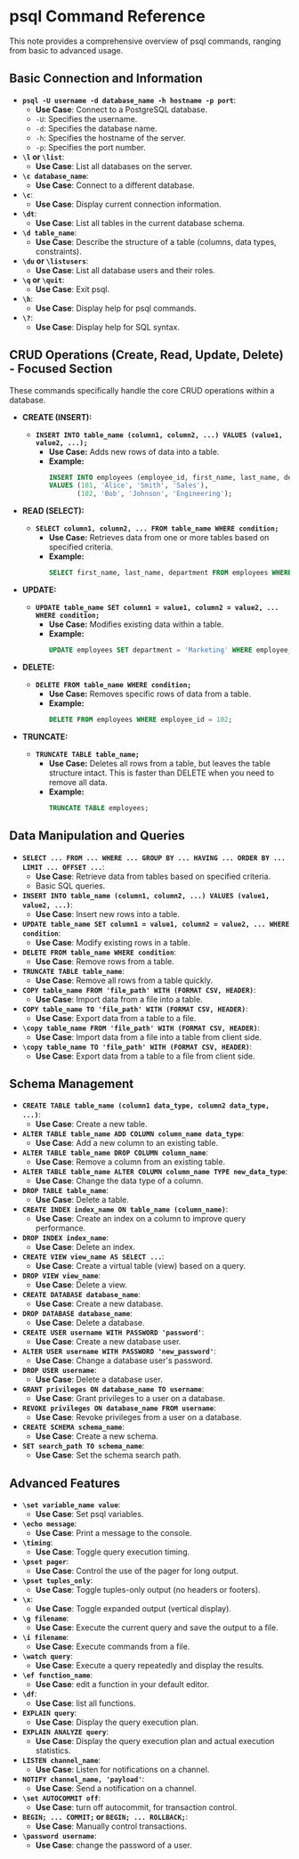 # psql Command Reference

This note provides a comprehensive overview of psql commands, ranging from basic to advanced usage.

## Basic Connection and Information

* **`psql -U username -d database_name -h hostname -p port`**:
    * **Use Case**: Connect to a PostgreSQL database.
    * `-U`: Specifies the username.
    * `-d`: Specifies the database name.
    * `-h`: Specifies the hostname of the server.
    * `-p`: Specifies the port number.
* **`\l` or `\list`**:
    * **Use Case**: List all databases on the server.
* **`\c database_name`**:
    * **Use Case**: Connect to a different database.
* **`\c`**:
    * **Use Case**: Display current connection information.
* **`\dt`**:
    * **Use Case**: List all tables in the current database schema.
* **`\d table_name`**:
    * **Use Case**: Describe the structure of a table (columns, data types, constraints).
* **`\du` or `\listusers`**:
    * **Use Case**: List all database users and their roles.
* **`\q` or `\quit`**:
    * **Use Case**: Exit psql.
* **`\h`**:
    * **Use Case**: Display help for psql commands.
* **`\?`**:
    * **Use Case**: Display help for SQL syntax.

## CRUD Operations (Create, Read, Update, Delete) - Focused Section

These commands specifically handle the core CRUD operations within a database.

* **CREATE (INSERT):**
    * **`INSERT INTO table_name (column1, column2, ...) VALUES (value1, value2, ...);`**
        * **Use Case:** Adds new rows of data into a table.
        * **Example:**
            ```sql
            INSERT INTO employees (employee_id, first_name, last_name, department)
            VALUES (101, 'Alice', 'Smith', 'Sales'),
                   (102, 'Bob', 'Johnson', 'Engineering');
            ```
* **READ (SELECT):**
    * **`SELECT column1, column2, ... FROM table_name WHERE condition;`**
        * **Use Case:** Retrieves data from one or more tables based on specified criteria.
        * **Example:**
            ```sql
            SELECT first_name, last_name, department FROM employees WHERE department = 'Engineering';
            ```
* **UPDATE:**
    * **`UPDATE table_name SET column1 = value1, column2 = value2, ... WHERE condition;`**
        * **Use Case:** Modifies existing data within a table.
        * **Example:**
            ```sql
            UPDATE employees SET department = 'Marketing' WHERE employee_id = 101;
            ```
* **DELETE:**
    * **`DELETE FROM table_name WHERE condition;`**
        * **Use Case:** Removes specific rows of data from a table.
        * **Example:**
            ```sql
            DELETE FROM employees WHERE employee_id = 102;
            ```

* **TRUNCATE:**
    * **`TRUNCATE TABLE table_name;`**
        * **Use Case:** Deletes all rows from a table, but leaves the table structure intact. This is faster than DELETE when you need to remove all data.
        * **Example:**
            ```sql
            TRUNCATE TABLE employees;
            ```


## Data Manipulation and Queries

* **`SELECT ... FROM ... WHERE ... GROUP BY ... HAVING ... ORDER BY ... LIMIT ... OFFSET ...`**:
    * **Use Case**: Retrieve data from tables based on specified criteria.
    * Basic SQL queries.
* **`INSERT INTO table_name (column1, column2, ...) VALUES (value1, value2, ...)`**:
    * **Use Case**: Insert new rows into a table.
* **`UPDATE table_name SET column1 = value1, column2 = value2, ... WHERE condition`**:
    * **Use Case**: Modify existing rows in a table.
* **`DELETE FROM table_name WHERE condition`**:
    * **Use Case**: Remove rows from a table.
* **`TRUNCATE TABLE table_name`**:
    * **Use Case**: Remove all rows from a table quickly.
* **`COPY table_name FROM 'file_path' WITH (FORMAT CSV, HEADER)`**:
    * **Use Case**: Import data from a file into a table.
* **`COPY table_name TO 'file_path' WITH (FORMAT CSV, HEADER)`**:
    * **Use Case**: Export data from a table to a file.
* **`\copy table_name FROM 'file_path' WITH (FORMAT CSV, HEADER)`**:
    * **Use Case**: Import data from a file into a table from client side.
* **`\copy table_name TO 'file_path' WITH (FORMAT CSV, HEADER)`**:
    * **Use Case**: Export data from a table to a file from client side.

## Schema Management

* **`CREATE TABLE table_name (column1 data_type, column2 data_type, ...)`**:
    * **Use Case**: Create a new table.
* **`ALTER TABLE table_name ADD COLUMN column_name data_type`**:
    * **Use Case**: Add a new column to an existing table.
* **`ALTER TABLE table_name DROP COLUMN column_name`**:
    * **Use Case**: Remove a column from an existing table.
* **`ALTER TABLE table_name ALTER COLUMN column_name TYPE new_data_type`**:
    * **Use Case**: Change the data type of a column.
* **`DROP TABLE table_name`**:
    * **Use Case**: Delete a table.
* **`CREATE INDEX index_name ON table_name (column_name)`**:
    * **Use Case**: Create an index on a column to improve query performance.
* **`DROP INDEX index_name`**:
    * **Use Case**: Delete an index.
* **`CREATE VIEW view_name AS SELECT ...`**:
    * **Use Case**: Create a virtual table (view) based on a query.
* **`DROP VIEW view_name`**:
    * **Use Case**: Delete a view.
* **`CREATE DATABASE database_name`**:
    * **Use Case**: Create a new database.
* **`DROP DATABASE database_name`**:
    * **Use Case**: Delete a database.
* **`CREATE USER username WITH PASSWORD 'password'`**:
    * **Use Case**: Create a new database user.
* **`ALTER USER username WITH PASSWORD 'new_password'`**:
    * **Use Case**: Change a database user's password.
* **`DROP USER username`**:
    * **Use Case**: Delete a database user.
* **`GRANT privileges ON database_name TO username`**:
    * **Use Case**: Grant privileges to a user on a database.
* **`REVOKE privileges ON database_name FROM username`**:
    * **Use Case**: Revoke privileges from a user on a database.
* **`CREATE SCHEMA schema_name`**:
    * **Use Case**: Create a new schema.
* **`SET search_path TO schema_name`**:
    * **Use Case**: Set the schema search path.

## Advanced Features

* **`\set variable_name value`**:
    * **Use Case**: Set psql variables.
* **`\echo message`**:
    * **Use Case**: Print a message to the console.
* **`\timing`**:
    * **Use Case**: Toggle query execution timing.
* **`\pset pager`**:
    * **Use Case**: Control the use of the pager for long output.
* **`\pset tuples_only`**:
    * **Use Case**: Toggle tuples-only output (no headers or footers).
* **`\x`**:
    * **Use Case**: Toggle expanded output (vertical display).
* **`\g filename`**:
    * **Use Case**: Execute the current query and save the output to a file.
* **`\i filename`**:
    * **Use Case**: Execute commands from a file.
* **`\watch query`**:
    * **Use Case**: Execute a query repeatedly and display the results.
* **`\ef function_name`**:
    * **Use Case**: edit a function in your default editor.
* **`\df`**:
    * **Use Case**: list all functions.
* **`EXPLAIN query`**:
    * **Use Case**: Display the query execution plan.
* **`EXPLAIN ANALYZE query`**:
    * **Use Case**: Display the query execution plan and actual execution statistics.
* **`LISTEN channel_name`**:
    * **Use Case**: Listen for notifications on a channel.
* **`NOTIFY channel_name, 'payload'`**:
    * **Use Case**: Send a notification on a channel.
* **`\set AUTOCOMMIT off`**:
    * **Use Case**: turn off autocommit, for transaction control.
* **`BEGIN; ... COMMIT;` or `BEGIN; ... ROLLBACK;`**:
    * **Use Case**: Manually control transactions.
* **`\password username`**:
    * **Use Case**: change the password of a user.
